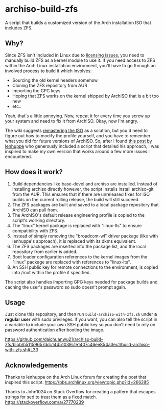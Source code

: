 # archiso-build-zfs

A script that builds a customized version of the Arch installation ISO that includes ZFS.

## Why?

Since ZFS isn't included in Linux due to [licensing issues](https://wiki.archlinux.org/title/ZFS), you need to manually build ZFS as a kernel module to use it. If you need access to ZFS within the Arch Linux installation environment, you'll have to go through an involved process to build it which involves:
- Sourcing the old kernel headers somehow
- Cloning the ZFS repository from AUR
- Importing the GPG keys
- Hoping that ZFS works on the kernel shipped by ArchISO that is a bit too new
- etc..

Yeah, that's a little annoying. Now, repeat it for every time you screw up your system and need to fix it from ArchISO. Okay, now I'm angry.

The wiki suggests [remastering the ISO](https://wiki.archlinux.org/title/ZFS#Create_an_Archiso_image_with_ZFS_support) as a solution, but you'd need to figure out how to modify the profile yourself, and you have to remember what you did for future versions of ArchISO. So, after I found [this post by lenhuppe](https://bbs.archlinux.org/viewtopic.php?id=266385) who generously included a script that detailed his approach, I was inspired to make my own version that works around a few more issues I encountered.

## How does it work?

1. Build dependencies like base-devel and archiso are installed. Instead of installing archiso directly however, the script installs install archiso-git from the AUR. This ensures that if there are unreleased fixes for ISO builds on the current rolling release, the build will still succeed.
2. The ZFS packages are built and saved to a local package repository that ArchISO can pull from.
3. The ArchISO's default release engineering profile is copied to the script's working directory.
4. The "linux" kernel package is replaced with "linux-lts" to ensure compatibility with ZFS.
5. Instead of simply removing the "broadcom-wl" driver package (like with lenhuppe's approach), it is replaced with its dkms equivalent.
6. The ZFS packages are inserted into the package list, and the local repository from earlier is added.
7. Boot loader configuration references to the kernel images from the "linux" package are replaced with references to "linux-lts".
8. An SSH public key for remote connections to the environment, is copied into /root within the profile if specified.

The script also handles importing GPG keys needed for package builds and caching the user's password so sudo doesn't prompt again.

## Usage
Just clone this repository, and then run `build-archiso-with-zfs.sh` under **a regular user** with sudo privileges. If you want, you can also tell the script in a variable to include your own SSH public key so you don't need to rely on password authentication after booting the image.

https://github.com/daichuanwu21/archiso-build-zfs/blob/b51159657ddc14451039c1e1407c46ee854a3ec1/build-archiso-with-zfs.sh#L33

## Acknowledgements
Thanks to lenhuppe on the Arch Linux forum for creating the post that inspired this script. https://bbs.archlinux.org/viewtopic.php?id=266385

Thanks to John1024 on Stack Overflow for creating a pattern that escapes strings for sed to treat them as a fixed match. https://stackoverflow.com/a/27770239
